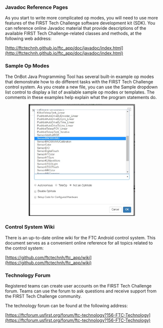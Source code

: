 ### Javadoc Reference Pages
As you start to write more complicated op modes, you will need to use more features of the FIRST Tech Challenge software development kit (SDK).  You can reference online Javadoc material that provide descriptions of the available FIRST Tech Challenge-related classes and methods, at the following web address:

[http://ftctechnh.github.io/ftc_app/doc/javadoc/index.html](http://ftctechnh.github.io/ftc_app/doc/javadoc/index.html)

### Sample Op Modes

The OnBot Java Programming Tool has several built-in example op modes that demonstrate how to do different tasks with the FIRST Tech Challenge control system.  As you create a new file, you can use the Sample dropdown list control to display a list of available sample op modes or templates.  The comments in these examples help explain what the program statements do.

<p align="center"><img src="https://github.com/FIRST-Tech-Challenge/WikiSupport/blob/master/ftc_app/images/OnBotJava/OnBotDoc_sampleOpModes.jpg" width="350"><p> 

### Control System Wiki
There is an up-to-date online wiki for the FTC Android control system.  This document serves as a convenient online reference for all topics related to the control system:

[https://github.com/ftctechnh/ftc_app/wiki](https://github.com/ftctechnh/ftc_app/wiki)

### Technology Forum
Registered teams can create user accounts on the FIRST Tech Challenge forum.  Teams can use the forum to ask questions and receive support from the FIRST Tech Challenge community.

The technology forum can be found at the following address:

[https://ftcforum.usfirst.org/forum/ftc-technology?156-FTC-Technology](https://ftcforum.usfirst.org/forum/ftc-technology?156-FTC-Technology)
